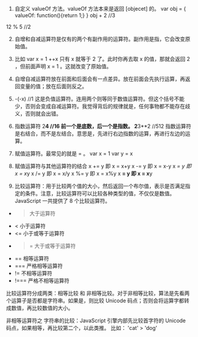 1. 自定义 valueOf 方法。valueOf 方法本来是返回 [objecet] 的。
var obj = {
    valueOf: function(){return 1;}
}
obj + 2 //3

12 % 5 //2

2. 自增和自减运算符是仅有的两个有副作用的运算符。副作用是指，它会改变原始值。

3. 比如 var x = 1   ++x 只有 x 就等于 2 了。此时你再去取 x 的值，那就会返回 2 ，但前面声明 x = 1 。这就改变了原始值。

4. 自增自减运算符放在前面和后面会有一点差异。放在前面会先执行运算，再返回变量的值；放在后面则反之。


5. -(-x) //1  这是负值运算符。连用两个则等同于数值运算符。但这个括号不能少，否则会变成自减运算符。我觉得背后的规律就是，任何事物都不能存在歧义，否则就会出错。

6. 指数运算符
2**4  //16   前一个是底数，后一个是指数。
2**3**2 //512 指数运算符是右结合，而不是左结合。意思是，先进行右边指数的运算，再进行左边的运算。

7. 赋值运算符。最常见的就是 = 。
var x = 1
var y = x

8. 赋值运算符与其他运算符的结合
x += y 即 x = x+y
x -= y 即 x = x-y
x *= y 即 x = x*y
x /= y 即 x = x/y
x %= y 即 x = x%y
x **= y 即 x = x**y

9. 比较运算符：用于比较两个值的大小，然后返回一个布尔值，表示是否满足指定的条件。注意，比较运算符可以比较各种类型的值，不仅仅是数值。
JavaScript 一共提供了 8 个比较运算符。
- > 大于运算符
- < 小于运算符
- <= 小于或等于运算符
- >= 大于或等于运算符
- == 相等运算符
- === 严格相等运算符
- != 不相等运算符
- !=== 严格不相等运算符

比较运算符分成两类：相等比较 和 非相等比较。对于非相等比较，算法是先看两个运算子是否都是字符串。如果是，则比较 Unicode 码点；否则会将运算字都转成数值，再比较数值的大小。

非相等运算符之 字符串的比较：JavaScript 引擎内部先比较首字符的 Unicode 码点，如果相等，再比较第二个，以此类推。
比如： 'cat' > 'dog'

 